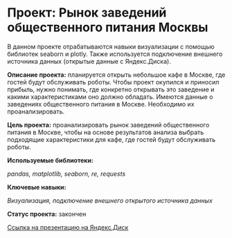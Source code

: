 # Проект: Рынок заведений общественного питания Москвы

В данном проекте отрабатываются навыки визуализации с помощью библиотек seaborn и plotly. 
Также используется подключение внешнего источника данных (открытые данные с Яндекс.Диска).

**Описание проекта:** планируется открыть небольшое кафе в Москве, где гостей будут 
обслуживать роботы. Чтобы проект окупился и приносил прибыль, нужно понимать, где конкретно 
открывать это заведение и какими характеристиками оно должно обладать. Имеются 
данные о заведениях общественного питания в Москве. Необходимо их проанализировать.

**Цель проекта:** проанализировать рынок заведений общественного питания в Москве, чтобы 
на основе результатов анализа выбрать подходящие характеристики для кафе, где гостей будут 
обслуживать роботы. 

**Используемые библиотеки:**

*pandas, matplotlib, seaborn, re, requests*

**Ключевые навыки:**

*Визуализация, подключение внешнего открытого источника данных*

**Статус проекта:** закончен

[Ссылка на презентацию на Яндекс.Диск](https://disk.yandex.ru/i/NsmEwHKGEp-TcQ)
